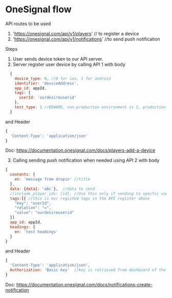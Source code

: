 # OneSignal flow
API routes to be used
  1.  'https://onesignal.com/api/v1/players' // to register a device
  2.  'https://onesignal.com/api/v1/notifications' //to send push notification

Steps
  
  1. User sends device token to our API server.
  2. Server register user device by calling API 1 with body
  
  ```javascript
    {
      device_type: 0, //0 for ios, 1 for android
      identifier: 'deviceAddress',
      app_id: appId,
      tags: {
        userId: 'ourdesireuserid'
      },
      test_type: 1 //BEWARE, non-production environment is 1, production environment is 2
    }
  ```
  and Header
  
  ```javascript
  {  
    'Content-Type': 'application/json'
  }
  ```
  Doc: https://documentation.onesignal.com/docs/players-add-a-device
  
  
  3. Calling sending push notification when needed using API 2 with body
  
  ```javascript
  {
    contents: {
      en: 'message from dropin' //title
    },
    data: {data1: 'abc'},  //data to send
    //include_player_ids: [id], //Use this only if sending to specfic users, in this case, we use tag 
    tags:[{ //this is our registed tags in the API register above
      "key": "userId", 
      "relation": "=",
      "value": "ourdesireuserid" 
    }]
    app_id: appId,
    headings: {
      en: 'test headings'
    }
  }
  ```
  
   and Header
  
  ```javascript
  {  
    'Content-Type': 'application/json',
    Authorization: 'Basic key'  //key is retrieved from dashboard of the app
  }
  ```
  
  Doc: https://documentation.onesignal.com/docs/notifications-create-notification
  

